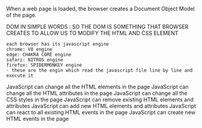    When a web page is loaded, the browser creates a Document Object Model of the page.

   DOM IN SIMPLE WORDS :
   SO THE DOM IS SOMETHING THAT BROWSER CREATES TO ALLOW US TO MODIFY THE HTML AND CSS ELEMENT

    each browser has its javascript engine
    chrome: V8 engine
    edge: CHAKRA CORE engine
    safari: NITROS engine
    firefox: SPIDERMONKEY engine
    - these are the engin which read the javascript file line by line and execute it 

   JavaScript can change all the HTML elements in the page
   JavaScript can change all the HTML attributes in the page
   JavaScript can change all the CSS styles in the page
   JavaScript can remove existing HTML elements and attributes
   JavaScript can add new HTML elements and attributes
   JavaScript can react to all existing HTML events in the page
   JavaScript can create new HTML events in the page

   











